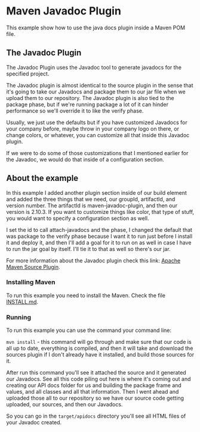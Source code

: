 # Maven Javadoc Plugin

This example show how to use the java docs plugin inside a Maven POM file.

## The Javadoc Plugin

The Javadoc Plugin uses the Javadoc tool to generate javadocs for the specified project.


The Javadoc plugin is almost identical to the source plugin in the sense that it's going to take our Javadocs and package them to our jar file when we upload them to our repository. The Javadoc plugin is also tied to the package phase, but if we're running package a lot of it can hinder performance so we'll override it to like the verify phase.

Usually, we just use the defaults but if you have customized Javadocs for your company before, maybe throw in your company logo on there, or change colors, or whatever, you can customize all that inside this Javadoc plugin.

If we were to do some of those customizations that I mentioned earlier for the Javadoc, we would do that inside of a configuration section.

## About the example

In this example I added another plugin section inside of our build element and added the three things that we need, our groupId, artifactId, and version number. The artifactId is maven-javadoc-plugin, and then our version is 2.10.3. If you want to customize things like color, that type of stuff, you would want to specify a configuration section as well.

I set the id to call attach-javadocs and the phase, I changed the default that was package to the verify phase because I want it to run just before I install it and deploy it, and then I'll add a goal for it to run on as well in case I have to run the jar goal by itself. I'll tie it to that as well so there's our jar.


For more information about the Javadoc plugin check this link: [Apache Maven Source Plugin](https://maven.apache.org/plugins/maven-javadoc-plugin/).

### Installing Maven

To run this example you need to install the Maven. Check the file [INSTALL.md](../INSTALL.md).


### Running

To run this example you can use the command your command line:

`mvn install` - this command will go through and make sure that our code is all up to date, everything is compiled, and then it will take and download the sources plugin if I don't already have it installed, and build those sources for it.

After run this command you'll see it attached the source and it generated our Javadocs. See all this code piling out here is where it's coming out and creating our API docs folder for us and building the package frame and values, and all classes and all that information. Then I went ahead and uploaded those all to our repository so we have our source code getting uploaded, our sources, and then our Javadocs.

So you can go in the `target/apidocs` directory you'll see all HTML files of your Javadoc created.
